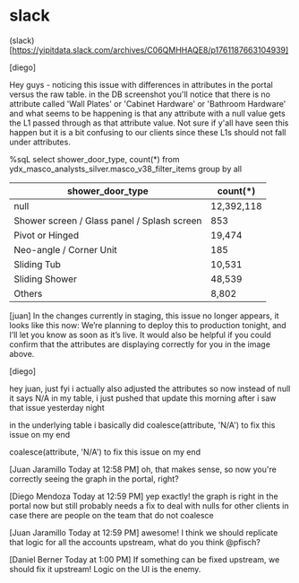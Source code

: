 # slack

(slack)[https://yipitdata.slack.com/archives/C06QMHHAQE8/p1761187663104939]

[diego]

Hey guys - noticing this issue with differences in attributes in the portal versus the raw table.
in the DB screenshot you'll notice that there is no attribute called 'Wall Plates' or 'Cabinet Hardware' or 'Bathroom Hardware' and what seems to be happening is that any attribute with a null value gets the L1 passed through as that attribute value. Not sure if y'all have seen this happen but it is a bit confusing to our clients since these L1s should not fall under attributes.

%sqL
select shower_door_type, count(*)
from ydx_masco_analysts_silver.masco_v38_filter_items
group by all

| shower_door_type                            | count(*)   |
| ------------------------------------------- | ---------- |
| null                                        | 12,392,118 |
| Shower screen / Glass panel / Splash screen | 853        |
| Pivot or Hinged                             | 19,474     |
| Neo-angle / Corner Unit                     | 185        |
| Sliding Tub                                 | 10,531     |
| Sliding Shower                              | 48,539     |
| Others                                      | 8,802      |


[juan]
In the changes currently in staging, this issue no longer appears, it looks like this now:
We’re planning to deploy this to production tonight, and I’ll let you know as soon as it’s live.
It would also be helpful if you could confirm that the attributes are displaying correctly for you in the image above.

[diego]

hey juan, just fyi i actually also adjusted the attributes so now instead of null it says N/A in my table, i just pushed that update this morning after i saw that issue yesterday night

in the underlying table i basically did coalesce(attribute, 'N/A') to fix this issue on my end

coalesce(attribute, 'N/A') to fix this issue on my end


[Juan Jaramillo  Today at 12:58 PM]
oh, that makes sense, so now you're correctly seeing the graph in the portal, right?


[Diego Mendoza  Today at 12:59 PM]
yep exactly! the graph is right in the portal now
but still probably needs a fix to deal with nulls for other clients
in case there are people on the team that do not coalesce


[Juan Jaramillo  Today at 12:59 PM]
awesome! I think we should replicate that logic for all the accounts upstream, what do you think @pfisch?


[Daniel Berner  Today at 1:00 PM]
If something can be fixed upstream, we should fix it upstream! Logic on the UI is the enemy.
